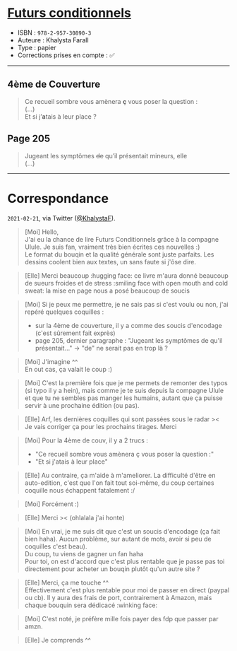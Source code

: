 # [Futurs conditionnels](https://www.goodreads.com/book/show/56857593-futurs-conditionnels)
- ISBN : `978-2-957-30890-3`
- Auteure : Khalysta Farall
- Type : papier
- Corrections prises en compte : ✅

---

## 4ème de Couverture

> Ce recueil sombre vous amènera **ç** vous poser la question :<br>
> (…)<br>
> Et si j’**a**tais à leur place ?

## Page 205

> Jugeant les symptômes ~~de~~ qu’il présentait mineurs, elle<br>
> (…)


---

# Correspondance

`2021-02-21`, via Twitter ([@KhalystaF](https://twitter.com/KhalystaF)).

> [Moi] Hello,<br>
> J'ai eu la chance de lire Futurs Conditionnels grâce à la compagne Ulule. Je suis fan, vraiment très bien écrites ces nouvelles :)<br>
> Le format du bouqin et la qualité générale sont juste parfaits. Les dessins coolent bien aux textes, un sans faute si j'ôse dire.

> [Elle] Merci beaucoup :hugging face: ce livre m'aura donné beaucoup de sueurs froides et de stress :smiling face with open mouth and cold sweat: la mise en page nous a posé beaucoup de soucis

> [Moi] Si je peux me permettre, je ne sais pas si c'est voulu ou non, j'ai repéré quelques coquilles :<br>
> - sur la 4ème de couverture, il y a comme des soucis d'encodage (c'est sûrement fait exprès)<br>
> - page 205, dernier paragraphe : "Jugeant les symptômes de qu'il présentait..." -> "de" ne serait pas en trop là ?<br>

> [Moi] J'imagine ^^<br>
> En out cas, ça valait le coup :)

> [Moi] C'est la première fois que je me permets de remonter des typos (si typo il y a hein), mais comme je te suis depuis la compagne Ulule et que tu ne sembles pas manger les humains, autant que ça puisse servir à une prochaine édition (ou pas).

> [Elle] Arf, les dernières coquilles qui sont passées sous le radar ><<br>
> Je vais corriger ça pour les prochains tirages. Merci

> [Moi] Pour la 4ème de couv,  il y a 2 trucs :<br>
> - "Ce recueil sombre vous amènera ç vous poser la question :"<br>
> - "Et si j'atais à leur place"

> [Elle] Au contraire,  ça m'aide à m'ameliorer. La difficulté d'être en auto-edition, c'est que l'on fait tout soi-même,  du coup certaines coquille nous échappent fatalement :/

> [Moi] Forcément :)

> [Elle] Merci >< (ohlalala j'ai honte)

> [Moi] En vrai, je me suis dit que c'est un soucis d'encodage (ça fait bien haha). Aucun problème, sur autant de mots, avoir si peu de coquilles c'est beau).<br>
> Du coup, tu viens de gagner un fan haha<br>
> Pour toi, on est d'accord que c'est plus rentable que je passe pas toi directement pour acheter un bouqin plutôt qu'un autre site ?

> [Elle] Merci, ça me touche ^^<br>
> Effectivement c'est plus rentable pour moi de passer en direct (paypal ou cb). Il y aura des frais de port, contrairement à Amazon, mais chaque bouquin sera dédicacé :winking face:

> [Moi] C'est noté, je préfère mille fois payer des fdp que passer par amzn.

> [Elle] Je comprends ^^